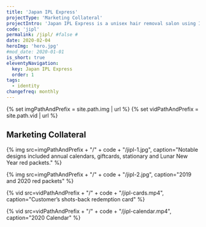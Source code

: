 ```yaml
---
title: 'Japan IPL Express'
projectType: 'Marketing Collateral'
projectIntro: 'Japan IPL Express is a unisex hair removal salon using Intense Pulsed Light systems. They set themselves apart in the market by having <i>No Appointments, No Packages</i>, staying true to their motto by being “Simply Different”.<br><br>This young beauty brand identifies itself by being hassle free and fun, connecting with their consumers with tongue-in-cheek humour, which transcends into their marketing collateral.'
code: 'jipl'
permalink: /jipl/ #false #
date: 2020-02-04
heroImg: 'hero.jpg'
#mod_date: 2020-01-01
is_short: true
eleventyNavigation:
  key: Japan IPL Express
  order: 1
tags: 
  - identity
changefreq: monthly
---
```

{% set imgPathAndPrefix = site.path.img | url %}
{% set vidPathAndPrefix = site.path.vid | url %}

## Marketing Collateral

{% img src=imgPathAndPrefix + "/" + code + "/jipl-1.jpg", caption="Notable designs included annual calendars, giftcards, stationary and Lunar New Year red packets." %}

{% img src=imgPathAndPrefix + "/" + code + "/jipl-2.jpg", caption="2019 and 2020 red packets" %}

{% vid src=vidPathAndPrefix + "/" + code + "/jipl-cards.mp4", caption="Customer’s shots-back redemption card" %}

{% vid src=vidPathAndPrefix + "/" + code + "/jipl-calendar.mp4", caption="2020 Calendar" %}
